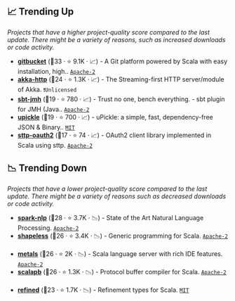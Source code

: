 ## 📈 Trending Up

_Projects that have a higher project-quality score compared to the last update. There might be a variety of reasons, such as increased downloads or code activity._

- <b><a href="https://github.com/gitbucket/gitbucket">gitbucket</a></b> (🥇33 ·  ⭐ 9.1K · 📈) - A Git platform powered by Scala with easy installation, high.. <code><a href="http://bit.ly/3nYMfla">Apache-2</a></code>
- <b><a href="https://github.com/akka/akka-http">akka-http</a></b> (🥈24 ·  ⭐ 1.3K · 📈) - The Streaming-first HTTP server/module of Akka. <code>❗Unlicensed</code> <code><img src="https://scalac.io/wp-content/uploads/2021/02/image-125-1.svg" style="display:inline;" width="13" height="13"></code>
- <b><a href="https://github.com/sbt/sbt-jmh">sbt-jmh</a></b> (🥈19 ·  ⭐ 780 · 📈) - Trust no one, bench everything. - sbt plugin for JMH (Java.. <code><a href="http://bit.ly/3nYMfla">Apache-2</a></code>
- <b><a href="https://github.com/com-lihaoyi/upickle">upickle</a></b> (🥈19 ·  ⭐ 700 · 📈) - uPickle: a simple, fast, dependency-free JSON & Binary.. <code><a href="http://bit.ly/34MBwT8">MIT</a></code> <code><img src="https://scalac.io/wp-content/uploads/2021/02/image-125-1.svg" style="display:inline;" width="13" height="13"></code> <code><img src="https://www.scala-js.org/assets/img/scala-js-logo.svg" style="display:inline;" width="13" height="13"></code>
- <b><a href="https://github.com/polyvariant/sttp-oauth2">sttp-oauth2</a></b> (🥇17 ·  ⭐ 74 · 📈) - OAuth2 client library implemented in Scala using sttp. <code><a href="http://bit.ly/3nYMfla">Apache-2</a></code>

## 📉 Trending Down

_Projects that have a lower project-quality score compared to the last update. There might be a variety of reasons such as decreased downloads or code activity._

- <b><a href="https://github.com/JohnSnowLabs/spark-nlp">spark-nlp</a></b> (🥇28 ·  ⭐ 3.7K · 📉) - State of the Art Natural Language Processing. <code><a href="http://bit.ly/3nYMfla">Apache-2</a></code>
- <b><a href="https://github.com/milessabin/shapeless">shapeless</a></b> (🥇26 ·  ⭐ 3.4K · 📉) - Generic programming for Scala. <code><a href="http://bit.ly/3nYMfla">Apache-2</a></code> <code><img src="https://scalac.io/wp-content/uploads/2021/02/image-125-1.svg" style="display:inline;" width="13" height="13"></code> <code><img src="https://www.scala-js.org/assets/img/scala-js-logo.svg" style="display:inline;" width="13" height="13"></code>
- <b><a href="https://github.com/scalameta/metals">metals</a></b> (🥈26 ·  ⭐ 2K · 📉) - Scala language server with rich IDE features. <code><a href="http://bit.ly/3nYMfla">Apache-2</a></code> <code><img src="https://scalac.io/wp-content/uploads/2021/02/image-125-1.svg" style="display:inline;" width="13" height="13"></code>
- <b><a href="https://github.com/scalapb/ScalaPB">scalapb</a></b> (🥇26 ·  ⭐ 1.3K · 📉) - Protocol buffer compiler for Scala. <code><a href="http://bit.ly/3nYMfla">Apache-2</a></code> <code><img src="https://scalac.io/wp-content/uploads/2021/02/image-125-1.svg" style="display:inline;" width="13" height="13"></code> <code><img src="https://www.scala-js.org/assets/img/scala-js-logo.svg" style="display:inline;" width="13" height="13"></code>
- <b><a href="https://github.com/fthomas/refined">refined</a></b> (🥈23 ·  ⭐ 1.7K · 📉) - Refinement types for Scala. <code><a href="http://bit.ly/34MBwT8">MIT</a></code> <code><img src="https://scalac.io/wp-content/uploads/2021/02/image-125-1.svg" style="display:inline;" width="13" height="13"></code> <code><img src="https://www.scala-js.org/assets/img/scala-js-logo.svg" style="display:inline;" width="13" height="13"></code>

